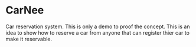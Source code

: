 # CarNee
Car reservation system. This is only a demo to proof the concept. This is an idea to show how to reserve a car from anyone that can register thier car to make it reservable.
